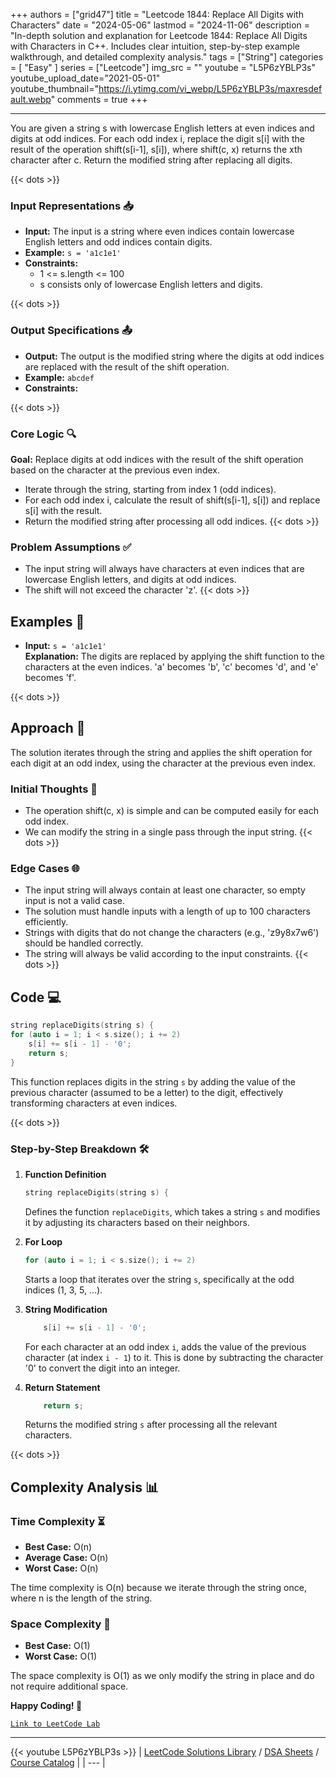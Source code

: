 
+++
authors = ["grid47"]
title = "Leetcode 1844: Replace All Digits with Characters"
date = "2024-05-06"
lastmod = "2024-11-06"
description = "In-depth solution and explanation for Leetcode 1844: Replace All Digits with Characters in C++. Includes clear intuition, step-by-step example walkthrough, and detailed complexity analysis."
tags = ["String"]
categories = [
    "Easy"
]
series = ["Leetcode"]
img_src = ""
youtube = "L5P6zYBLP3s"
youtube_upload_date="2021-05-01"
youtube_thumbnail="https://i.ytimg.com/vi_webp/L5P6zYBLP3s/maxresdefault.webp"
comments = true
+++



---
You are given a string s with lowercase English letters at even indices and digits at odd indices. For each odd index i, replace the digit s[i] with the result of the operation shift(s[i-1], s[i]), where shift(c, x) returns the xth character after c. Return the modified string after replacing all digits.
<!--more-->
{{< dots >}}
### Input Representations 📥
- **Input:** The input is a string where even indices contain lowercase English letters and odd indices contain digits.
- **Example:** `s = 'a1c1e1'`
- **Constraints:**
	- 1 <= s.length <= 100
	- s consists only of lowercase English letters and digits.

{{< dots >}}
### Output Specifications 📤
- **Output:** The output is the modified string where the digits at odd indices are replaced with the result of the shift operation.
- **Example:** `abcdef`
- **Constraints:**

{{< dots >}}
### Core Logic 🔍
**Goal:** Replace digits at odd indices with the result of the shift operation based on the character at the previous even index.

- Iterate through the string, starting from index 1 (odd indices).
- For each odd index i, calculate the result of shift(s[i-1], s[i]) and replace s[i] with the result.
- Return the modified string after processing all odd indices.
{{< dots >}}
### Problem Assumptions ✅
- The input string will always have characters at even indices that are lowercase English letters, and digits at odd indices.
- The shift will not exceed the character 'z'.
{{< dots >}}
## Examples 🧩
- **Input:** `s = 'a1c1e1'`  \
  **Explanation:** The digits are replaced by applying the shift function to the characters at the even indices. 'a' becomes 'b', 'c' becomes 'd', and 'e' becomes 'f'.

{{< dots >}}
## Approach 🚀
The solution iterates through the string and applies the shift operation for each digit at an odd index, using the character at the previous even index.

### Initial Thoughts 💭
- The operation shift(c, x) is simple and can be computed easily for each odd index.
- We can modify the string in a single pass through the input string.
{{< dots >}}
### Edge Cases 🌐
- The input string will always contain at least one character, so empty input is not a valid case.
- The solution must handle inputs with a length of up to 100 characters efficiently.
- Strings with digits that do not change the characters (e.g., 'z9y8x7w6') should be handled correctly.
- The string will always be valid according to the input constraints.
{{< dots >}}
## Code 💻
```cpp
string replaceDigits(string s) {
for (auto i = 1; i < s.size(); i += 2)
    s[i] += s[i - 1] - '0';
    return s;
}
```

This function replaces digits in the string `s` by adding the value of the previous character (assumed to be a letter) to the digit, effectively transforming characters at even indices.

{{< dots >}}
### Step-by-Step Breakdown 🛠️
1. **Function Definition**
	```cpp
	string replaceDigits(string s) {
	```
	Defines the function `replaceDigits`, which takes a string `s` and modifies it by adjusting its characters based on their neighbors.

2. **For Loop**
	```cpp
	for (auto i = 1; i < s.size(); i += 2)
	```
	Starts a loop that iterates over the string `s`, specifically at the odd indices (1, 3, 5, ...).

3. **String Modification**
	```cpp
	    s[i] += s[i - 1] - '0';
	```
	For each character at an odd index `i`, adds the value of the previous character (at index `i - 1`) to it. This is done by subtracting the character '0' to convert the digit into an integer.

4. **Return Statement**
	```cpp
	    return s;
	```
	Returns the modified string `s` after processing all the relevant characters.

{{< dots >}}
## Complexity Analysis 📊
### Time Complexity ⏳
- **Best Case:** O(n)
- **Average Case:** O(n)
- **Worst Case:** O(n)

The time complexity is O(n) because we iterate through the string once, where n is the length of the string.

### Space Complexity 💾
- **Best Case:** O(1)
- **Worst Case:** O(1)

The space complexity is O(1) as we only modify the string in place and do not require additional space.

**Happy Coding! 🎉**


[`Link to LeetCode Lab`](https://leetcode.com/problems/replace-all-digits-with-characters/description/)

---
{{< youtube L5P6zYBLP3s >}}
| [LeetCode Solutions Library](https://grid47.xyz/leetcode/) / [DSA Sheets](https://grid47.xyz/sheets/) / [Course Catalog](https://grid47.xyz/courses/) |
| --- |
